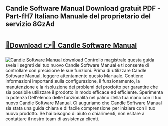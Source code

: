 ## Candle Software Manual Download gratuit PDF - Part-fH7 Italiano Manuale del proprietario del servizio 8GzAd

# <h2><a href="http://dfgzo1e.blite.top/?on=Candle+Software+Manual">🔗Download 👉🔴 Candle Software Manual</a></h2>

[![Candle Software Manual download](https://i.imgur.com/lujVjoI.png)](http://dfgzo1e.blite.top/?on=Candle+Software+Manual)
Controllo magistrale questa guida svela i segreti del tuo nuovo Candle Software Manual e ti consente di controllare con precisione le sue funzioni. Prima di utilizzare Candle Software Manual, leggere attentamente questo Manuale. Contiene informazioni importanti sulla configurazione, il funzionamento, la manutenzione e la risoluzione dei problemi del prodotto per garantire che sia possibile utilizzare il prodotto in modo efficace ed efficiente. Sperimenta la potenza Dell'elenco delle funzionalità nel palmo della tua mano con il tuo nuovo Candle Software Manual. Ci auguriamo che Candle Software Manual sia stata una guida chiara e di facile comprensione per iniziare con il tuo nuovo prodotto. Se hai bisogno di aiuto o chiarimenti, non esitare a contattare il nostro team di assistenza clienti.
